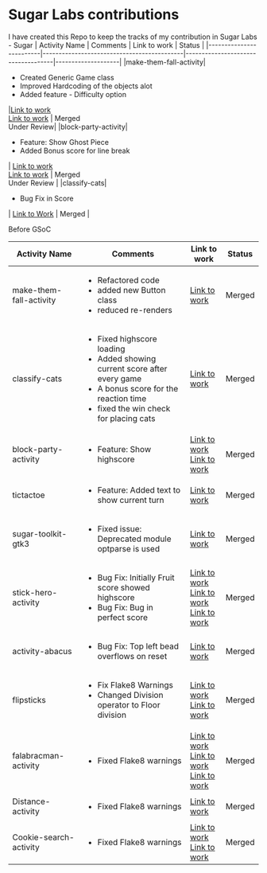 # Sugar Labs contributions

I have created this Repo to keep the tracks of my contribution in Sugar Labs - Sugar
|   Activity Name         |           Comments                         |      Link to work                  |      Status        |
|-------------------------|--------------------------------------------|------------------------------------|--------------------|
|make-them-fall-activity|<ul><li>Created Generic Game class </li> <li>Improved Hardcoding of the objects alot</li> <li> Added feature - Difficulty option </li> </ul>|[Link to work](https://github.com/sugarlabs/make-them-fall-activity/pull/25) </br> [Link to work](https://github.com/sugarlabs/make-them-fall-activity/pull/30) | Merged <br/> Under Review|
|block-party-activity|<ul><li>Feature: Show Ghost Piece </li> <li> Added Bonus score for line break </li> </ul> | [Link to work](https://github.com/sugarlabs/block-party-activity/pull/33) <br/> [Link to work](https://github.com/sugarlabs/block-party-activity/pull/34) | Merged <br/> Under Review |
|classify-cats|<ul><li>Bug Fix in Score </li></ul>| [Link to Work](https://github.com/sugarlabs/classify-cats/pull/7) | Merged |

Before GSoC

|   Activity Name         |           Comments                         |      Link to work                  |      Status        |
|-------------------------|--------------------------------------------|------------------------------------|--------------------|
|make-them-fall-activity|<ul><li>Refactored code </li> <li> added new Button class </li> <li> reduced re-renders </li> </ul>|[Link to work](https://github.com/sugarlabs/make-them-fall-activity/pull/25)|Merged|
|classify-cats|<ul><li>Fixed highscore loading</li><li>Added showing current score after every game </li> <li> A bonus score for the reaction time</li><li>fixed the win check for placing cats</li></ul>|[Link to work](https://github.com/sugarlabs/classify-cats/pull/6)|Merged|
|block-party-activity|<ul><li>Feature: Show highscore</li></ul>|[Link to work](https://github.com/sugarlabs/block-party-activity/pull/28) <br/> [Link to work](https://github.com/sugarlabs/block-party-activity/pull/31) |Merged|
|tictactoe|<ul><li>Feature: Added text to show current turn</li></ul>|[Link to work](https://github.com/sugarlabs/tictactoe/pull/4)|Merged|
|sugar-toolkit-gtk3|<ul><li>Fixed issue: Deprecated module optparse is used</li></ul>|[Link to work](https://github.com/sugarlabs/sugar-toolkit-gtk3/pull/466)|Merged|
|stick-hero-activity |<ul><li>Bug Fix: Initially Fruit score showed highscore</li><li>Bug Fix: Bug in perfect score </li></ul>|[Link to work](https://github.com/sugarlabs/stick-hero-activity/pull/34) <br/> [Link to work](https://github.com/sugarlabs/stick-hero-activity/pull/36) <br/> [Link to work](https://github.com/sugarlabs/stick-hero-activity/pull/35)|Merged|
|activity-abacus|<ul><li>Bug Fix: Top left bead overflows on reset</li></ul>|[Link to work](https://github.com/sugarlabs/activity-abacus/pull/29)|Merged|
|flipsticks|<ul><li>Fix Flake8 Warnings</li><li>Changed Division operator to Floor division</li></ul>|[Link to work](https://github.com/sugarlabs/flipsticks/pull/12) <br /> [Link to work](https://github.com/sugarlabs/flipsticks/pull/14)|Merged|
|falabracman-activity|<ul><li>Fixed Flake8 warnings</li></ul>|[Link to work](https://github.com/sugarlabs/falabracman-activity/pull/15) <br/> [Link to work](https://github.com/sugarlabs/falabracman-activity/pull/16) <br/> [Link to work](https://github.com/sugarlabs/falabracman-activity/pull/14) | Merged |
|Distance-activity|<ul><li> Fixed Flake8 warnings </li> </ul> | [Link to work](https://github.com/sugarlabs/distance-activity/pull/9) |Merged|
|Cookie-search-activity|<ul><li>Fixed Flake8 warnings</li><ul>|[Link to work](https://github.com/sugarlabs/cookie-search-activity/pull/22) <br/> [Link to work](https://github.com/sugarlabs/cookie-search-activity/pull/24) | Merged |


